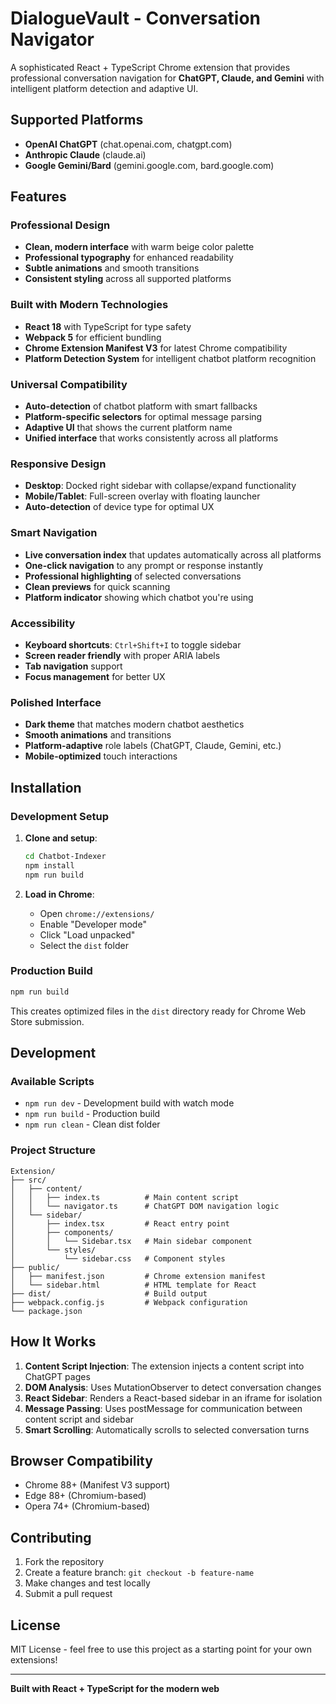 # DialogueVault - Conversation Navigator

A sophisticated React + TypeScript Chrome extension that provides professional conversation navigation for **ChatGPT, Claude, and Gemini** with intelligent platform detection and adaptive UI.

## Supported Platforms

- **OpenAI ChatGPT** (chat.openai.com, chatgpt.com)
- **Anthropic Claude** (claude.ai)
- **Google Gemini/Bard** (gemini.google.com, bard.google.com)

## Features

### Professional Design
- **Clean, modern interface** with warm beige color palette
- **Professional typography** for enhanced readability  
- **Subtle animations** and smooth transitions
- **Consistent styling** across all supported platforms

### Built with Modern Technologies
- **React 18** with TypeScript for type safety
- **Webpack 5** for efficient bundling
- **Chrome Extension Manifest V3** for latest Chrome compatibility
- **Platform Detection System** for intelligent chatbot platform recognition

### Universal Compatibility
- **Auto-detection** of chatbot platform with smart fallbacks
- **Platform-specific selectors** for optimal message parsing
- **Adaptive UI** that shows the current platform name
- **Unified interface** that works consistently across all platforms

### Responsive Design
- **Desktop**: Docked right sidebar with collapse/expand functionality
- **Mobile/Tablet**: Full-screen overlay with floating launcher
- **Auto-detection** of device type for optimal UX

### Smart Navigation
- **Live conversation index** that updates automatically across all platforms
- **One-click navigation** to any prompt or response instantly
- **Professional highlighting** of selected conversations
- **Clean previews** for quick scanning
- **Platform indicator** showing which chatbot you're using

### Accessibility
- **Keyboard shortcuts**: `Ctrl+Shift+I` to toggle sidebar
- **Screen reader friendly** with proper ARIA labels
- **Tab navigation** support
- **Focus management** for better UX

### Polished Interface
- **Dark theme** that matches modern chatbot aesthetics
- **Smooth animations** and transitions
- **Platform-adaptive** role labels (ChatGPT, Claude, Gemini, etc.)
- **Mobile-optimized** touch interactions

## Installation

### Development Setup

1. **Clone and setup**:
   ```bash
   cd Chatbot-Indexer
   npm install
   npm run build
   ```

2. **Load in Chrome**:
   - Open `chrome://extensions/`
   - Enable "Developer mode"
   - Click "Load unpacked"
   - Select the `dist` folder

### Production Build

```bash
npm run build
```

This creates optimized files in the `dist` directory ready for Chrome Web Store submission.

## Development

### Available Scripts

- `npm run dev` - Development build with watch mode
- `npm run build` - Production build
- `npm run clean` - Clean dist folder

### Project Structure

```
Extension/
├── src/
│   ├── content/
│   │   ├── index.ts          # Main content script
│   │   └── navigator.ts      # ChatGPT DOM navigation logic
│   └── sidebar/
│       ├── index.tsx         # React entry point
│       ├── components/
│       │   └── Sidebar.tsx   # Main sidebar component
│       └── styles/
│           └── sidebar.css   # Component styles
├── public/
│   ├── manifest.json         # Chrome extension manifest
│   └── sidebar.html          # HTML template for React
├── dist/                     # Build output
├── webpack.config.js         # Webpack configuration
└── package.json
```

## How It Works

1. **Content Script Injection**: The extension injects a content script into ChatGPT pages
2. **DOM Analysis**: Uses MutationObserver to detect conversation changes
3. **React Sidebar**: Renders a React-based sidebar in an iframe for isolation
4. **Message Passing**: Uses postMessage for communication between content script and sidebar
5. **Smart Scrolling**: Automatically scrolls to selected conversation turns

## Browser Compatibility

- Chrome 88+ (Manifest V3 support)
- Edge 88+ (Chromium-based)
- Opera 74+ (Chromium-based)

## Contributing

1. Fork the repository
2. Create a feature branch: `git checkout -b feature-name`
3. Make changes and test locally
4. Submit a pull request

## License

MIT License - feel free to use this project as a starting point for your own extensions!

---

**Built with React + TypeScript for the modern web**

